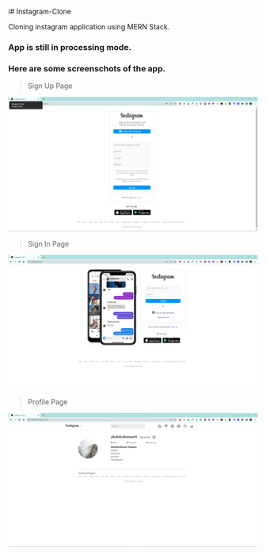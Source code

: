 i# Instagram-Clone

Cloning instagram application using MERN Stack.

### App is still in processing mode.

### Here are some screenschots of the app.

> Sign Up Page

<img src="./ScreenShots/sign up page.png" ></img>

> Sign In Page

<img src="./ScreenShots/sign in page.png" ></img>

> Profile Page

<img src="./ScreenShots/profile page.png" ></img>
